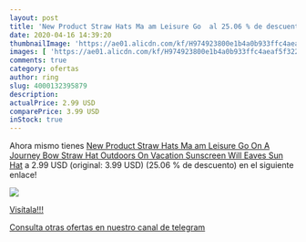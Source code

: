 ```yaml
---
layout: post
title: 'New Product Straw Hats Ma am Leisure Go  al 25.06 % de descuento'
date: 2020-04-16 14:39:20
thumbnailImage: 'https://ae01.alicdn.com/kf/H974923800e1b4a0b933ffc4aeaf5f3225/New-Product-Straw-Hats-Ma-am-Leisure-Go-On-A-Journey-Bow-Straw-Hat-Outdoors-On.jpg_350x350._SL200_.jpg'
images: [ 'https://ae01.alicdn.com/kf/H974923800e1b4a0b933ffc4aeaf5f3225/New-Product-Straw-Hats-Ma-am-Leisure-Go-On-A-Journey-Bow-Straw-Hat-Outdoors-On.jpg_350x350._SL200_.jpg' ]
comments: true
category: ofertas
author: ring
slug: 4000132395879
description:
actualPrice: 2.99 USD
comparePrice: 3.99 USD
inStock: true
---
```


Ahora mismo tienes [New Product Straw Hats Ma am Leisure Go On A Journey Bow Straw Hat Outdoors On Vacation Sunscreen Will Eaves Sun Hat](https://www.amazon.com/dp/4000132395879/?tag=redken08-20) a 2.99 USD (original: 3.99 USD) (25.06 %  de descuento) en el siguiente enlace!

[![](https://ae01.alicdn.com/kf/H974923800e1b4a0b933ffc4aeaf5f3225/New-Product-Straw-Hats-Ma-am-Leisure-Go-On-A-Journey-Bow-Straw-Hat-Outdoors-On.jpg_350x350._SL200_.jpg)](https://www.amazon.com/dp/4000132395879/?tag=redken08-20)

[Visítala!!!](https://www.amazon.com/dp/4000132395879/?tag=redken08-20)

[Consulta otras ofertas en nuestro canal de telegram](https://t.me/s/ofertas25)
